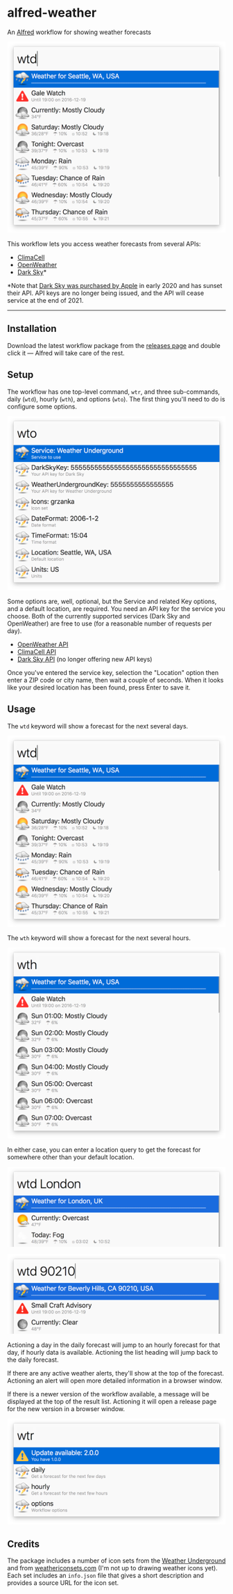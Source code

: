 # alfred-weather

An [Alfred][alfred] workflow for showing weather forecasts

![Screenshot](doc/daily.png?raw=true)

This workflow lets you access weather forecasts from several APIs:

- [ClimaCell][climacell]
- [OpenWeather][openweather]
- [Dark Sky][darksky]\*

\*Note that [Dark Sky was purchased by Apple](https://blog.darksky.net/dark-sky-has-a-new-home/) in early 2020 and has sunset their API. API keys are no longer being issued, and the API will cease service at the end of 2021.

---

## Installation

Download the latest workflow package from the [releases page](https://github.com/jason0x43/alfred-weather/releases) and double click it — Alfred will take care of the rest.

## Setup

The workflow has one top-level command, `wtr`, and three sub-commands, daily (`wtd`), hourly (`wth`), and options (`wto`). The first thing you'll need to do is configure some options.

![Options](doc/options.png?raw=true)

Some options are, well, optional, but the Service and related Key options, and a default location, are required. You need an API key for the service you choose. Both of the currently supported services (Dark Sky and OpenWeather) are free to use (for a reasonable number of requests per day).

- [OpenWeather API](https://openweathermap.org/api)
- [ClimaCell API](https://developer.climacell.co)
- [Dark Sky API](https://darksky.net/dev/) (no longer offering new API keys)

Once you've entered the service key, selection the "Location" option then enter a ZIP code or city name, then wait a couple of seconds. When it looks like your desired location has been found, press Enter to save it.

## Usage

The `wtd` keyword will show a forecast for the next several days.

![Daily forecast](doc/daily.png?raw=true)

The `wth` keyword will show a forecast for the next several hours.

![Hourly forecast](doc/hourly.png?raw=true)

In either case, you can enter a location query to get the forecast for somewhere other than your default location.

![Name query](doc/daily_name.png?raw=true)

![ZIP query](doc/daily_zip.png?raw=true)

Actioning a day in the daily forecast will jump to an hourly forecast for that day, if hourly data is available. Actioning the list heading will jump back to the daily forecast.

If there are any active weather alerts, they'll show at the top of the forecast. Actioning an alert will open more detailed information in a browser window.

If there is a newer version of the workflow available, a message will be displayed at the top of the result list. Actioning it will open a release page for the new version in a browser window.

![Update notice](doc/update.png?raw=true)

## Credits

The package includes a number of icon sets from the [Weather Underground](wund) and from [weathericonsets.com][icons] (I'm not up to drawing weather icons yet). Each set includes an `info.json` file that gives a short description and provides a source URL for the icon set.

[alfred]: https://www.alfredapp.com
[icons]: https://www.weathericonsets.com
[wund]: https://www.weatherunderground.com
[darksky]: https://darksky.net
[openweather]: https://openweathermap.org
[climacell]: https://climacell.co
